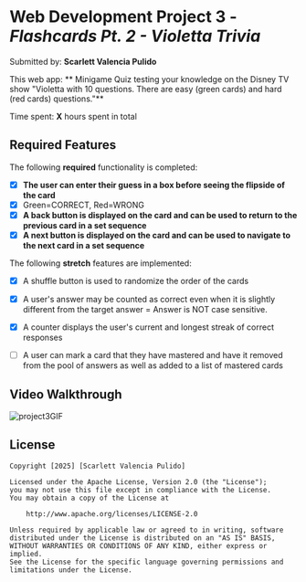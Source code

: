 # Web Development Project 3 - *Flashcards Pt. 2 - Violetta Trivia*

Submitted by: **Scarlett Valencia Pulido**

This web app: ** Minigame Quiz testing your knowledge on the Disney TV show "Violetta with 10 questions. There are easy (green cards) and hard (red cards) questions."**

Time spent: **X** hours spent in total

## Required Features

The following **required** functionality is completed:

- [X] **The user can enter their guess in a box before seeing the flipside of the card**
- [X] Green=CORRECT, Red=WRONG
- [X] **A back button is displayed on the card and can be used to return to the previous card in a set sequence**
- [X] **A next button is displayed on the card and can be used to navigate to the next card in a set sequence**

The following **stretch** features are implemented:

- [X] A shuffle button is used to randomize the order of the cards
- [X] A user's answer may be counted as correct even when it is slightly different from the target answer = Answer is NOT case sensitive. 
- [X] A counter displays the user's current and longest streak of correct responses
- [ ] A user can mark a card that they have mastered and have it removed from the pool of answers as well as added to a list of mastered cards


## Video Walkthrough


![project3GIF](https://github.com/user-attachments/assets/53a5f8af-4056-43ca-82dc-da2526f0150b)




## License

    Copyright [2025] [Scarlett Valencia Pulido]

    Licensed under the Apache License, Version 2.0 (the "License");
    you may not use this file except in compliance with the License.
    You may obtain a copy of the License at

        http://www.apache.org/licenses/LICENSE-2.0

    Unless required by applicable law or agreed to in writing, software
    distributed under the License is distributed on an "AS IS" BASIS,
    WITHOUT WARRANTIES OR CONDITIONS OF ANY KIND, either express or implied.
    See the License for the specific language governing permissions and
    limitations under the License.
